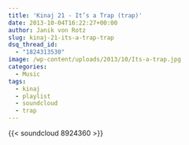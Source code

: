 ```yaml
---
title: 'Kinaj 21 - It’s a Trap (trap)'
date: 2013-10-04T16:22:27+00:00
author: Janik von Rotz
slug: kinaj-21-its-a-trap-trap
dsq_thread_id:
  - "1824313530"
image: /wp-content/uploads/2013/10/Its-a-trap.jpg
categories:
  - Music
tags:
  - kinaj
  - playlist
  - soundcloud
  - trap
---
```

{{< soundcloud 8924360 >}}